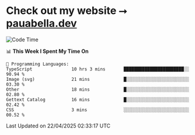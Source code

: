 # Check out my website ⭢ [pauabella.dev](https://pauabella.dev)

<!--START_SECTION:waka-->
![Code Time](http://img.shields.io/badge/Code%20Time-4%2C348%20hrs%2021%20mins-blue)

📊 **This Week I Spent My Time On** 

```text
💬 Programming Languages: 
TypeScript               10 hrs 3 mins       ███████████████████████░░   90.94 % 
Image (svg)              21 mins             █░░░░░░░░░░░░░░░░░░░░░░░░   03.30 % 
Other                    18 mins             █░░░░░░░░░░░░░░░░░░░░░░░░   02.80 % 
Gettext Catalog          16 mins             █░░░░░░░░░░░░░░░░░░░░░░░░   02.42 % 
CSS                      3 mins              ░░░░░░░░░░░░░░░░░░░░░░░░░   00.52 % 
```


 Last Updated on 22/04/2025 02:33:17 UTC
<!--END_SECTION:waka-->
